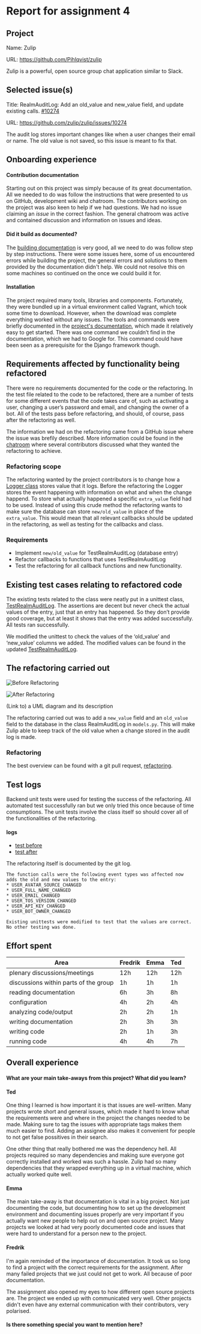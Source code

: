 # Report for assignment 4

## Project

Name: Zulip

URL: https://github.com/Pihlqvist/zulip

Zulip is a powerful, open source group chat application similar to Slack.

## Selected issue(s)

Title: RealmAuditLog: Add an old_value and new_value field, and update existing calls. [#10274](https://github.com/zulip/zulip/issues/10274)

URL: https://github.com/zulip/zulip/issues/10274

The audit log stores important changes like when a user changes their email or name. The old value is not saved, so this issue is meant to fix that.

## Onboarding experience

#### Contribution documentation

Starting out on this project was simply because of its great documentation. All we needed to do was follow the instructions that were presented to us on GitHub, development wiki and chatroom. The contributors working on the project was also keen to help if we had questions. We had no issue claiming an _issue_ in the correct fashion. The general chatroom was active and contained discussion and information on issues and ideas.

#### Did it build as documented?
    
The [building documentation](https://zulip.readthedocs.io/en/latest/development/overview.html) is very good, all we need to do was follow step by step instructions.  There were some issues here, some of us encountered errors while building the project, the general errors and solutions to them provided by the documentation didn't help. We could not resolve this on some machines so continued on the once we could build it for.

#### Installation

The project required many tools, libraries and components. Fortunately, they were bundled up in a virtual environment called Vagrant, which took some time to download. However, when the download was complete everything worked without any issues. The tools and commands were briefly documented in the [project's documentation](https://zulip.readthedocs.io/en/latest/development/setup-vagrant.html), which made it relatively easy to get started. There was one command we couldn’t find in the documentation, which we had to Google for. This command could have been seen as a prerequisite for the Django framework though.

## Requirements affected by functionality being refactored

<!--“Identify requirements of the functions to be refactored. If the requirements are not documented yet, try to describe them based on code reviews and existing test cases. Create a project plan for testing these requirements, and refactoring the code.” -->

There were no requirements documented for the code or the refactoring. In the test file related to the code to be refactored, there are a number of tests for some different events that the code takes care of, such as activating a user, changing a user’s password and email, and changing the owner of a bot. All of the tests pass before refactoring, and should, of course, pass after the refactoring as well.

The information we had on the refactoring came from a GitHub issue where the issue was brefily described. More information could be found in the [chatroom](https://chat.zulip.org/#narrow/stream/49-development-help/subject/realm.20audit.20log.20changes/near/628995) where several contributors discussed what they wanted the refactoring to achieve.

### Refactoring scope

The refactoring wanted by the project contributors is to change how a [Logger class](https://github.com/Pihlqvist/zulip/blob/master/zerver/models.py#L2304-L2381) stores value that it logs. Before the refactoring the Logger stores the event happening with information on what and when the change happend. To store what actually happened a specific `extra_value` field had to be used. Instead of using this crude method the refactoring wants to make sure the database can store `new/old_value` in place of the `extra_value`. This would mean that all relevant callbacks should be updated in the refactoring, as well as testing for the callbacks and class.

### Requirements
* Implement `new/old_value` for TestRealmAuditLog (database entry)
* Refactor callbacks to functions that uses TestRealmAuditLog
* Test the refactoring for all callback functions and new functionality.

## Existing test cases relating to refactored code

The existing tests related to the class were neatly put in a unittest class, [TestRealmAuditLog](https://github.com/Pihlqvist/zulip/blob/master/zerver/tests/test_audit_log.py#L18-L141). The assertions are decent but never check the actual values of the entry, just that an entry has happened. So they don’t provide good coverage, but at least it shows that the entry was added successfully. All tests ran successfully.

We modified the unittest to check the values of the ‘old_value’ and ‘new_value’ columns we added. The modified values can be found in the updated [TestRealmAuditLog](https://github.com/Pihlqvist/zulip/blob/issue-10274/zerver/tests/test_audit_log.py#L19-L166).

## The refactoring carried out

![Before Refactoring](https://github.com/Pihlqvist/zulip/blob/master/g21/ULM-Before_refactoring.png "Before Refactoring")

![After Refactoring](https://github.com/Pihlqvist/zulip/blob/master/g21/ULM-After_refactoring.png "After Refactoring")

(Link to) a UML diagram and its description

The refactoring carried out was to add a `new_value` field and an `old_value` field to the database in the class RealmAuditLog in `models.py`. This will make Zulip able to keep track of the old value when a change stored in the audit log is made.

### Refactoring
The best overview can be found with a git pull request, [refactoring](https://github.com/zulip/zulip/compare/master...Pihlqvist:issue-10274).

## Test logs

Backend unit tests were used for testing the success of the refactoring. All automated test successfully ran but we only tried this once because of time consumptions. The unit tests involve the class itself so should cover all of the functionalities of the refactoring.

#### logs
* [test before](https://github.com/Pihlqvist/zulip/blob/master/g21/testlog_before.txt)
* [test after](https://github.com/Pihlqvist/zulip/blob/master/g21/testlog_after.txt)

The refactoring itself is documented by the git log.

```
The function calls were the following event types was affected now adds the old and new values to the entry:
* USER_AVATAR_SOURCE_CHANGED
* USER_FULL_NAME_CHANGED
* USER_EMAIL_CHANGED
* USER_TOS_VERSION_CHANGED
* USER_API_KEY_CHANGED
* USER_BOT_OWNER_CHANGED

Existing unittests were modified to test that the values are correct. No other testing was done.
```

## Effort spent

| Area | Fredrik | Emma | Ted |
|--|--|--|--|
| plenary discussions/meetings | 12h | 12h | 12h |
| discussions within parts of the group| 1h | 1h | 1h |
| reading documentation | 6h | 3h | 8h |
| configuration | 4h | 2h | 4h |
| analyzing code/output | 2h | 2h | 1h |
| writing documentation | 2h | 3h | 3h |
| writing code | 2h | 1h | 3h |
| running code | 4h | 4h | 7h |

## Overall experience

#### What are your main take-aways from this project? What did you learn?

#### Ted

One thing I learned is how important it is that issues are well-written. Many projects wrote short and general issues, which made it hard to know what the requirements were and where in the project the changes needed to be made. Making sure to tag the issues with appropriate tags makes them much easier to find. Adding an assignee also makes it convenient for people to not get false possitives in their search.

One other thing that really bothered me was the dependency hell. All projects required so many dependencies and making sure everyone got correctly installed and worked was such a hassle. Zulip had so many dependencies that they wrapped everything up in a virtual machine, which actually worked quite well.

#### Emma

The main take-away is that documentation is vital in a big project. Not just documenting the code, but documenting how to set up the development environment and documenting issues properly are very important if you actually want new people to help out on and open source project. Many projects we looked at had very poorly documented code and issues that were hard to understand for a person new to the project. 

#### Fredrik

I'm again reminded of the importance of documentation. It took us so long to find a project with the correct requirements for the assignment. After many failed projects that we just could not get to work. All because of poor documentation.

The assignment also opened my eyes to how different open source projects are. The project we ended up with communicated very well. Other projects didn't even have any external communication with their contributors, very polarised.

#### Is there something special you want to mention here?

